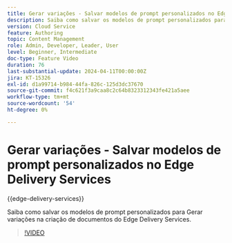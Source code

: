 ```yaml
---
title: Gerar variações - Salvar modelos de prompt personalizados no Edge Delivery Services
description: Saiba como salvar os modelos de prompt personalizados para Gerar variações na criação de documentos do Edge Delivery Services.
version: Cloud Service
feature: Authoring
topic: Content Management
role: Admin, Developer, Leader, User
level: Beginner, Intermediate
doc-type: Feature Video
duration: 76
last-substantial-update: 2024-04-11T00:00:00Z
jira: KT-15326
exl-id: d1a99714-b984-44fa-826c-125d3dc37670
source-git-commit: f4c621f3a9caa8c2c64b8323312343fe421a5aee
workflow-type: tm+mt
source-wordcount: '54'
ht-degree: 0%

---
```


# Gerar variações - Salvar modelos de prompt personalizados no Edge Delivery Services

{{edge-delivery-services}}

Saiba como salvar os modelos de prompt personalizados para Gerar variações na criação de documentos do Edge Delivery Services.

>[!VIDEO](https://video.tv.adobe.com/v/3428317/?learn=on)

